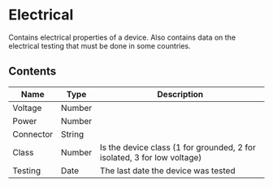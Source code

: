 # Electrical

Contains electrical properties of a device. Also contains data on the electrical testing that must be done in some 
countries.

## Contents

| Name      | Type   | Description                                                             |
|-----------|--------|-------------------------------------------------------------------------|
| Voltage   | Number |                                                                         |
| Power     | Number |                                                                         |
| Connector | String |                                                                         |
| Class     | Number | Is the device class (1 for grounded, 2 for isolated, 3 for low voltage) |
| Testing   | Date   | The last date the device was tested                                     |

